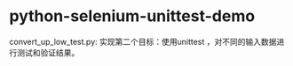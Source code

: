 # python-selenium-unittest-demo


convert_up_low_test.py: 
  实现第二个目标：使用unittest ，对不同的输入数据进行测试和验证结果。
